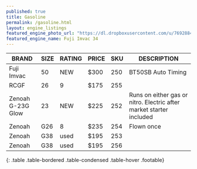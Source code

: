 ```yaml
---
published: true
title: Gasoline
permalink: /gasoline.html
layout: engine_listings
featured_engine_photo_url: "https://dl.dropboxusercontent.com/u/76928840/Website%20Photos/featured/gas.jpg"
featured_engine_name: Fuji Imvac 34
---
```


BRAND              |  SIZE   |  RATING  |  PRICE  |  SKU   |   DESCRIPTION
-------------------|---------|----------|---------|--------|---------------------
Fuji Imvac         | 50      | NEW      | $300    | 250    | BT50SB Auto Timing
RCGF               | 26      | 9        | $175    | 255    |          
Zenoah G-23G Glow  | 23      | NEW      | $225    | 252    | Runs on either gas or nitro.  Electric after market starter included
Zenoah             | G26     | 8        | $235    | 254    | Flown once
Zenoah             | G38     | used     | $195    | 253    |
Zenoah             | G38     | used     | $195    | 256    |                                      
{: .table .table-bordered .table-condensed .table-hover .footable}